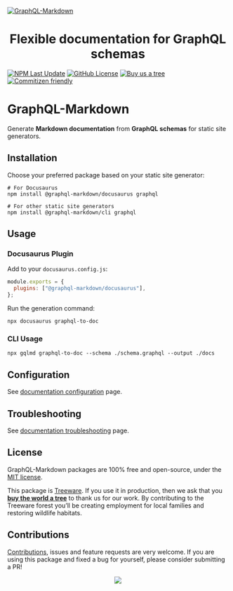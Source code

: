 [![GraphQL-Markdown](https://user-images.githubusercontent.com/324670/188957463-dae99daa-763d-466e-91f4-0629f455df74.svg)](https://graphql-markdown.dev)

<h1 align="center">Flexible documentation for GraphQL schemas</h1>

[![NPM Last Update](https://img.shields.io/npm/last-update/%40graphql-markdown%2Fcli)](https://www.npmjs.com/package/@graphql-markdown/cli)
[![GitHub License](https://img.shields.io/github/license/graphql-markdown/graphql-markdown?style=flat)](https://raw.githubusercontent.com/graphql-markdown/graphql-markdown/main/LICENSE)
[![Buy us a tree](https://img.shields.io/badge/Treeware-%F0%9F%8C%B3-lightgreen)](https://plant.treeware.earth/graphql-markdown/graphql-markdown)
[![Commitizen friendly](https://img.shields.io/badge/commitizen-friendly-brightgreen.svg)](http://commitizen.github.io/cz-cli/)


# GraphQL-Markdown

Generate **Markdown documentation** from **GraphQL schemas** for static site generators.

## Installation

Choose your preferred package based on your static site generator:

```shell
# For Docusaurus
npm install @graphql-markdown/docusaurus graphql

# For other static site generators
npm install @graphql-markdown/cli graphql
```

## Usage

### Docusaurus Plugin

Add to your `docusaurus.config.js`:

```js
module.exports = {
  plugins: ["@graphql-markdown/docusaurus"],
};
```

Run the generation command:

```shell
npx docusaurus graphql-to-doc
```

### CLI Usage

```shell
npx gqlmd graphql-to-doc --schema ./schema.graphql --output ./docs
```

## Configuration

See [documentation configuration](https://graphql-markdown.dev/docs/configuration) page.

## Troubleshooting

See [documentation troubleshooting](https://graphql-markdown.dev/docs/troubleshooting) page.

## License

GraphQL-Markdown packages are 100% free and open-source, under the [MIT license](https://github.com/graphql-markdown/graphql-markdown/blob/main/LICENSE).

This package is [Treeware](https://treeware.earth). If you use it in production, then we ask that you [**buy the world a tree**](https://plant.treeware.earth/graphql-markdown/graphql-markdown) to thank us for our work. By contributing to the Treeware forest you’ll be creating employment for local families and restoring wildlife habitats.

## Contributions

[Contributions](https://github.com/graphql-markdown/graphql-markdown/blob/main/CONTRIBUTING.md), issues and feature requests are very welcome. If you are using this package and fixed a bug for yourself, please consider submitting a PR!

<p align="center">
  <a href="https://github.com/graphql-markdown/graphql-markdown/graphs/contributors">
    <img src="https://contrib.rocks/image?repo=graphql-markdown/graphql-markdown&columns=8" />
  </a>
</p>
